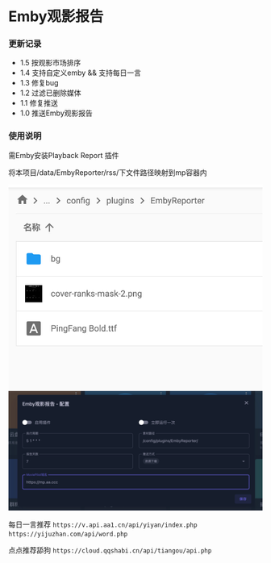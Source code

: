 # Emby观影报告

### 更新记录

- 1.5 按观影市场排序
- 1.4 支持自定义emby && 支持每日一言
- 1.3 修复bug
- 1.2 过滤已删除媒体
- 1.1 修复推送
- 1.0 推送Emby观影报告

### 使用说明

需Emby安装Playback Report 插件

将本项目/data/EmbyReporter/rss/下文件路径映射到mp容器内

![img.png](../img/EmbyReporter/img.png)
![img_1.png](../img/EmbyReporter/img_1.png)

每日一言推荐
``
https://v.api.aa1.cn/api/yiyan/index.php
https://yijuzhan.com/api/word.php
``

点点推荐舔狗
``
https://cloud.qqshabi.cn/api/tiangou/api.php
``